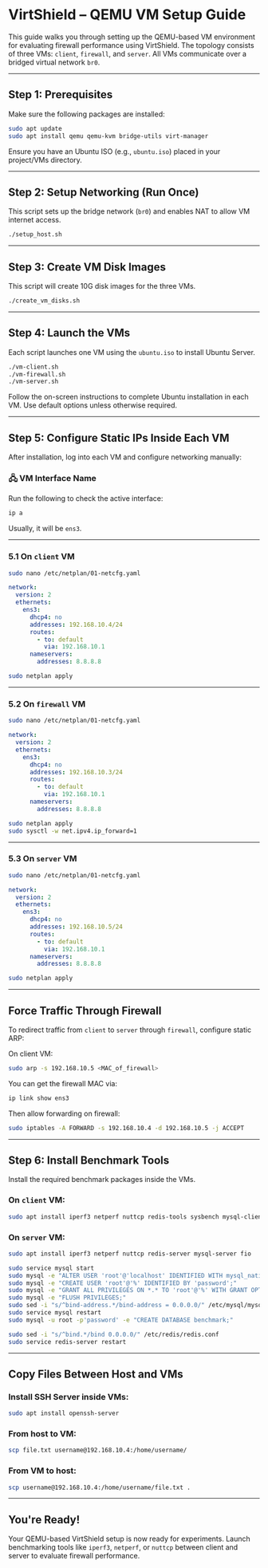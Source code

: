 
# VirtShield – QEMU VM Setup Guide

This guide walks you through setting up the QEMU-based VM environment for evaluating firewall performance using VirtShield. The topology consists of three VMs: `client`, `firewall`, and `server`. All VMs communicate over a bridged virtual network `br0`.

---

##  Step 1: Prerequisites

Make sure the following packages are installed:

```bash
sudo apt update
sudo apt install qemu qemu-kvm bridge-utils virt-manager
```

Ensure you have an Ubuntu ISO (e.g., `ubuntu.iso`) placed in your project/VMs directory.

---

##  Step 2: Setup Networking (Run Once)

This script sets up the bridge network (`br0`) and enables NAT to allow VM internet access.

```bash
./setup_host.sh
```

---

##  Step 3: Create VM Disk Images

This script will create 10G disk images for the three VMs.

```bash
./create_vm_disks.sh
```

---

##  Step 4: Launch the VMs

Each script launches one VM using the `ubuntu.iso` to install Ubuntu Server.

```bash
./vm-client.sh
./vm-firewall.sh
./vm-server.sh
```

Follow the on-screen instructions to complete Ubuntu installation in each VM. Use default options unless otherwise required.

---

## Step 5: Configure Static IPs Inside Each VM

After installation, log into each VM and configure networking manually:

### 🖧 VM Interface Name

Run the following to check the active interface:

```bash
ip a
```

Usually, it will be `ens3`.

---

###  5.1 On `client` VM

```bash
sudo nano /etc/netplan/01-netcfg.yaml
```

```yaml
network:
  version: 2
  ethernets:
    ens3:
      dhcp4: no
      addresses: 192.168.10.4/24
      routes:
        - to: default
          via: 192.168.10.1
      nameservers:
        addresses: 8.8.8.8
```

```bash
sudo netplan apply
```

---

###  5.2 On `firewall` VM

```bash
sudo nano /etc/netplan/01-netcfg.yaml
```

```yaml
network:
  version: 2
  ethernets:
    ens3:
      dhcp4: no
      addresses: 192.168.10.3/24
      routes:
        - to: default
          via: 192.168.10.1
      nameservers:
        addresses: 8.8.8.8
```

```bash
sudo netplan apply
sudo sysctl -w net.ipv4.ip_forward=1
```

---

###  5.3 On `server` VM

```bash
sudo nano /etc/netplan/01-netcfg.yaml
```

```yaml
network:
  version: 2
  ethernets:
    ens3:
      dhcp4: no
      addresses: 192.168.10.5/24
      routes:
        - to: default
          via: 192.168.10.1
      nameservers:
        addresses: 8.8.8.8
```

```bash
sudo netplan apply
```

---

## Force Traffic Through Firewall

To redirect traffic from `client` to `server` through `firewall`, configure static ARP:

On client VM:
```bash
sudo arp -s 192.168.10.5 <MAC_of_firewall>
```

You can get the firewall MAC via:
```bash
ip link show ens3
```

Then allow forwarding on firewall:
```bash
sudo iptables -A FORWARD -s 192.168.10.4 -d 192.168.10.5 -j ACCEPT
```

---

##  Step 6: Install Benchmark Tools

Install the required benchmark packages inside the VMs.

### On `client` VM:
```bash
sudo apt install iperf3 netperf nuttcp redis-tools sysbench mysql-client fio traceroute
```

### On `server` VM:
```bash
sudo apt install iperf3 netperf nuttcp redis-server mysql-server fio

sudo service mysql start
sudo mysql -e "ALTER USER 'root'@'localhost' IDENTIFIED WITH mysql_native_password BY 'password';"
sudo mysql -e "CREATE USER 'root'@'%' IDENTIFIED BY 'password';"
sudo mysql -e "GRANT ALL PRIVILEGES ON *.* TO 'root'@'%' WITH GRANT OPTION;"
sudo mysql -e "FLUSH PRIVILEGES;"
sudo sed -i "s/^bind-address.*/bind-address = 0.0.0.0/" /etc/mysql/mysql.conf.d/mysqld.cnf
sudo service mysql restart
sudo mysql -u root -p'password' -e "CREATE DATABASE benchmark;"

sudo sed -i "s/^bind.*/bind 0.0.0.0/" /etc/redis/redis.conf
sudo service redis-server restart
```

---

##  Copy Files Between Host and VMs

### Install SSH Server inside VMs:
```bash
sudo apt install openssh-server
```

### From host to VM:
```bash
scp file.txt username@192.168.10.4:/home/username/
```

### From VM to host:
```bash
scp username@192.168.10.4:/home/username/file.txt .
```

---

##  You're Ready!

Your QEMU-based VirtShield setup is now ready for experiments. Launch benchmarking tools like `iperf3`, `netperf`, or `nuttcp` between client and server to evaluate firewall performance.
